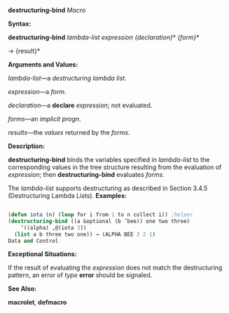 **destructuring-bind** *Macro* 



**Syntax:** 



**destructuring-bind** *lambda-list expression \{declaration\}*\* *\{form\}*\* 



→ \{result\}\* 



**Arguments and Values:** 



*lambda-list*—a *destructuring lambda list*. 



*expression*—a *form*. 



*declaration*—a **declare** *expression*; not evaluated. 



*forms*—an *implicit progn*. 



*results*—the *values* returned by the *forms*. 



**Description:** 



**destructuring-bind** binds the variables specified in *lambda-list* to the corresponding values in the tree structure resulting from the evaluation of *expression*; then **destructuring-bind** evaluates *forms*. 



The *lambda-list* supports destructuring as described in Section 3.4.5 (Destructuring Lambda Lists). **Examples:**
```lisp

(defun iota (n) (loop for i from 1 to n collect i)) ;helper 
(destructuring-bind ((a &optional (b ’bee)) one two three) 
    ‘((alpha) ,@(iota 3)) 
  (list a b three two one)) → (ALPHA BEE 3 2 1) 
Data and Control 

```
**Exceptional Situations:** 



If the result of evaluating the *expression* does not match the destructuring pattern, an error of *type* **error** should be signaled. 



**See Also:** 



**macrolet**, **defmacro** 



